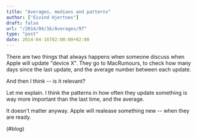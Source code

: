 ```yaml
---
title: "Averages, medians and patterns"
author: ["Eivind Hjertnes"]
draft: false
url: "/2014/04/16/Averages/97"
type: "post"
date: 2014-04-16T02:00:00+02:00
---
```


There are two things that always happens when someone discuss when Apple
will update "device X". They go to MacRumours, to check how many days
since the last update, and the average number between each update.

And then I think -- is it relevant?

Let me explain. I think the patterns in how often they update something
is way more important than the last time, and the average.

It doesn't matter anyway. Apple will realease something new -- when they
are ready.

(#blog)
